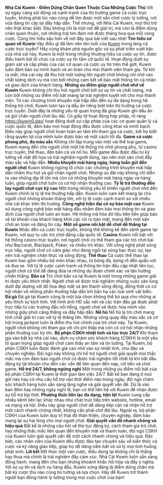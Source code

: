 **Nhà Cái Kuwin - Điểm Dừng Chân Quen Thuộc Của Những Cược Thủ**
Với sự ngày càng sôi động và cạnh tranh của thị trường game cá cược trực tuyến, không phải lúc nào cũng dễ tìm được một sân chơi cược lý tưởng, nơi vừa đáng tin cậy lại đầy hấp dẫn. Thế nhưng, với Nhà Cái Kuwin, mọi thứ trở nên thật khác biệt. Đây không chỉ là một nơi để giải trí, mà còn là điểm dừng chân quen thuộc, nơi những trái tim đam mê được thăng hoa qua mỗi vòng cược. Cùng tìm hiểu sâu hơn về nơi đây qua bài viết sau nhé!
**Tìm hiểu sơ quan về Kuwin**
Vậy điều gì đã làm nên tên tuổi của [Kuwin](https://kuwin0.day/) trong làng cá cược trực tuyến? Hãy cùng khám phá nguồn gốc và sự phát triển vượt bậc của nhà cái này.
Kuwin là một trong những thương hiệu cá cược uy tín, được điều hành bởi tổ chức cá cược uy tín tầm cỡ quốc tế. Hoạt động dưới sự giám sát và cấp phép của các cơ quan cá cược uy tín trên thế giới, Kuwin luôn đảm bảo sự minh bạch và an toàn cho mọi thành viên tham gia. Từ khi ra mắt, nhà cái này đã thu hút một lượng lớn người chơi không chỉ nhờ vào chất lượng dịch vụ mà còn bởi những cam kết về bảo mật thông tin cá nhân và giao dịch của khách hàng.
**Những ưu điểm giúp người chơi nhớ về Kuwin**
Kuwin không chỉ thu hút người chơi bởi sự uy tín và chất lượng, mà còn bởi những ưu điểm nổi bật mang lại trải nghiệm tuyệt vời cho mọi thành viên. Từ các chương trình khuyến mãi hấp dẫn đến sự đa dạng trong hệ thống trò chơi, Kuwin luôn tạo ra dấu ấn riêng biệt trên thị trường cá cược trực tuyến. Dưới đây là những yếu tố quan trọng đã giúp Kuwin ghi dấu ấn và giữ chân người chơi lâu dài.
Có giấy tờ hoạt động hợp pháp, rõ ràng
https://kuwin0.day/  hoạt động dưới sự cấp phép của các cơ quan quản lý cá cược quốc tế, đảm bảo mọi hoạt động đều được công khai và minh bạch. Điều này giúp người chơi hoàn toàn an tâm khi tham gia cá cược, bởi họ biết rằng quyền lợi của mình luôn được bảo vệ một cách tối đa.
**Game cá cược phong phú, đa màu sắc**
Không chỉ tập trung vào một vài thể loại game, Kuwin mang đến cho người chơi một hệ thống trò chơi phong phú, từ casino trực tuyến, thể thao, đến bắn cá và nổ hũ. Mỗi game đều được đầu tư kỹ lưỡng về mặt đồ họa và trải nghiệm người dùng, tạo nên một sân chơi đầy màu sắc và hấp dẫn.
**Nhiều khuyến mãi hàng ngày, hàng tuần gửi đến người chơi**
Kuwin không ngừng tổ chức các chương trình khuyến mãi hấp dẫn nhằm thu hút và giữ chân người chơi. Những ưu đãi này không chỉ diễn ra vào những dịp lễ lớn mà còn có những khuyến mãi hàng ngày và hàng tuần, giúp người chơi luôn có cơ hội nhận thưởng cao.
**Tỷ lệ trả thưởng đến tay người chơi cực kỳ cao**
Một trong những yếu tố khiến người chơi nhớ đến Kuwin chính là tỷ lệ trả thưởng hấp dẫn. Kuwin luôn cam kết mang lại cho người chơi những khoản thắng lớn, với tỷ lệ cược cạnh tranh so với nhiều nhà cái khác trên thị trường.
**Công nghệ hiện đại có sự bảo mật cao**
Kuwin sử dụng công nghệ bảo mật hàng đầu nhằm đảm bảo mọi thông tin và giao dịch của người chơi luôn an toàn. Hệ thống mã hóa dữ liệu tiên tiến giúp bảo vệ tài khoản của khách hàng khỏi các rủi ro bảo mật, mang đến một sân chơi an toàn và đáng tin cậy.
**Một số game nổi bật dễ chơi dễ thắng tại Kuwin**
Nhắc đến cá cược trực tuyến, không thể không kể đến sảnh game tại Kuwin, nơi quy tụ các trò chơi đẳng cấp quốc tế:
**Casino**
Kuwin nổi bật với hệ thống casino trực tuyến, nơi người chơi có thể tham gia các trò chơi bài như Baccarat, Blackjack, Poker, và nhiều trò khác. Với công nghệ phát sóng trực tiếp, người chơi có cảm giác như đang ngồi tại sòng bạc thực sự, tạo nên trải nghiệm chân thực và sống động.
**Thể thao**
Cá cược thể thao tại Kuwin bao gồm nhiều bộ môn khác nhau, từ bóng đá, bóng rổ đến quần vợt và đua xe. Với tỷ lệ cược cạnh tranh và thông tin trận đấu cập nhật liên tục, người chơi có thể dễ dàng đưa ra những dự đoán chính xác và tận hưởng chiến thắng.
**Bắn cá**
Trò chơi bắn cá tại Kuwin là một trong những game giải trí được yêu thích nhất. Người chơi sẽ được trải nghiệm những cuộc săn lùng dưới đại dương với đồ họa đẹp mắt và âm thanh sống động, đồng thời có cơ hội nhận về những phần thưởng hấp dẫn khi bắn hạ các loài sinh vật biển.
**Đá gà**
Đá gà tại Kuwin cũng là một lựa chọn không thể bỏ qua cho những ai yêu thích sự kịch tính. Với hình ảnh HD sắc nét và các trận đấu gà được phát trực tiếp từ các trường đấu nổi tiếng, người chơi sẽ được hòa mình vào những giây phút căng thẳng và đầy hấp dẫn.
**Nổ hũ**
Nổ hũ là trò chơi mang tính chất giải trí cao với tỷ lệ thắng lớn. Những vòng quay đầy màu sắc và cơ hội trúng jackpot luôn là điểm thu hút chính của trò chơi này. Tại Kuwin, người chơi không chỉ tham gia với chi phí thấp mà còn có cơ hội nhận những phần thưởng cực kỳ lớn.
**Bộ phận CSKH nhiệt tình và túc trực 24/7**
Khi tham gia vào bất kỳ nhà cái nào, dịch vụ chăm sóc khách hàng (CSKH) là một yếu tố quan trọng giúp người chơi cảm thấy an tâm và tin tưởng. Tại Kuwin, bộ phận CSKH luôn được đánh giá cao nhờ vào sự nhiệt tình, chu đáo và chuyên nghiệp. Đội ngũ này không chỉ hỗ trợ người chơi giải quyết mọi thắc mắc mà còn đảm bảo người chơi có được trải nghiệm tốt nhất từ khi bắt đầu đăng ký tài khoản cho đến các vấn đề liên quan đến nạp, rút tiền và chơi game.
**Hỗ trợ 24/7, không ngừng nghỉ**
Một trong những ưu điểm nổi bật của bộ phận CSKH tại Kuwin là thời gian làm việc 24/7. Bất kể bạn đang ở múi giờ nào hay có nhu cầu hỗ trợ vào thời điểm nào trong ngày, đội ngũ chăm sóc khách hàng luôn sẵn sàng lắng nghe và giải quyết vấn đề. Dù là vào ban đêm hay những ngày nghỉ lễ, bạn có thể liên hệ với Kuwin để nhận được sự hỗ trợ kịp thời.
**Phương thức liên lạc đa dạng, tiện lợi**
Kuwin cung cấp nhiều kênh liên lạc khác nhau như chat trực tiếp trên website, hotline, email và mạng xã hội. Điều này giúp người chơi dễ dàng tiếp cận và nhận hỗ trợ một cách nhanh chóng nhất, không cần phải chờ đợi lâu. Ngoài ra, bộ phận CSKH của Kuwin luôn duy trì thái độ thân thiện, chuyên nghiệp, đảm bảo mang lại sự hài lòng cho mọi người chơi.
**Giải quyết vấn đề nhanh chóng và hiệu quả**
Bất kể là những câu hỏi về thủ tục đăng ký, cách tham gia trò chơi, hay những thắc mắc liên quan đến khuyến mãi và thanh toán, đội ngũ CSKH của Kuwin luôn giải quyết vấn đề một cách nhanh chóng và hiệu quả. Đặc biệt, các nhân viên của Kuwin đều được đào tạo chuyên sâu về kiến thức cá cược và kỹ năng giao tiếp, giúp họ dễ dàng nắm bắt và xử lý mọi tình huống phát sinh.
**Lời kết**
Kết thúc một ván cược, điều đọng lại không chỉ là thắng hay thua mà chính là trải nghiệm đầy cảm xúc. Nhà Cái Kuwin luôn sẵn sàng đồng hành, mang đến cho bạn những khoảnh khắc hồi hộp và đầy ý nghĩa. Với sự uy tín và dịch vụ hàng đầu, Kuwin xứng đáng là điểm dừng chân mà bất kỳ cược thủ nào cũng tin tưởng và lựa chọn. Hãy để Kuwin trở thành người bạn đồng hành lý tưởng trong mọi cuộc chơi của bạn!

